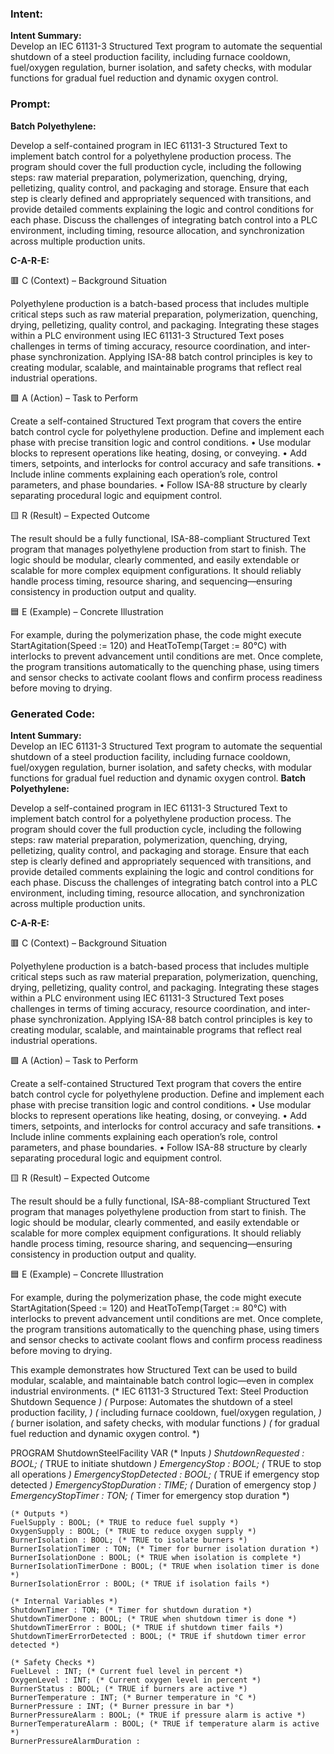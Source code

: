 ### Intent:
**Intent Summary:**  
Develop an IEC 61131-3 Structured Text program to automate the sequential shutdown of a steel production facility, including furnace cooldown, fuel/oxygen regulation, burner isolation, and safety checks, with modular functions for gradual fuel reduction and dynamic oxygen control.

### Prompt:
**Batch Polyethylene:**

Develop a self-contained program in IEC 61131-3 Structured Text to implement batch control for a polyethylene production process. The program should cover the full production cycle, including the following steps: raw material preparation, polymerization, quenching, drying, pelletizing, quality control, and packaging and storage. Ensure that each step is clearly defined and appropriately sequenced with transitions, and provide detailed comments explaining the logic and control conditions for each phase. Discuss the challenges of integrating batch control into a PLC environment, including timing, resource allocation, and synchronization across multiple production units.

**C-A-R-E:**

🟥 C (Context) – Background Situation

Polyethylene production is a batch-based process that includes multiple critical steps such as raw material preparation, polymerization, quenching, drying, pelletizing, quality control, and packaging. Integrating these stages within a PLC environment using IEC 61131-3 Structured Text poses challenges in terms of timing accuracy, resource coordination, and inter-phase synchronization. Applying ISA-88 batch control principles is key to creating modular, scalable, and maintainable programs that reflect real industrial operations.

🟩 A (Action) – Task to Perform

Create a self-contained Structured Text program that covers the entire batch control cycle for polyethylene production. Define and implement each phase with precise transition logic and control conditions.
	•	Use modular blocks to represent operations like heating, dosing, or conveying.
	•	Add timers, setpoints, and interlocks for control accuracy and safe transitions.
	•	Include inline comments explaining each operation’s role, control parameters, and phase boundaries.
	•	Follow ISA-88 structure by clearly separating procedural logic and equipment control.

🟨 R (Result) – Expected Outcome

The result should be a fully functional, ISA-88-compliant Structured Text program that manages polyethylene production from start to finish. The logic should be modular, clearly commented, and easily extendable or scalable for more complex equipment configurations. It should reliably handle process timing, resource sharing, and sequencing—ensuring consistency in production output and quality.

🟦 E (Example) – Concrete Illustration

For example, during the polymerization phase, the code might execute StartAgitation(Speed := 120) and HeatToTemp(Target := 80°C) with interlocks to prevent advancement until conditions are met. Once complete, the program transitions automatically to the quenching phase, using timers and sensor checks to activate coolant flows and confirm process readiness before moving to drying.

### Generated Code:
**Intent Summary:**  
Develop an IEC 61131-3 Structured Text program to automate the sequential shutdown of a steel production facility, including furnace cooldown, fuel/oxygen regulation, burner isolation, and safety checks, with modular functions for gradual fuel reduction and dynamic oxygen control.
**Batch Polyethylene:**

Develop a self-contained program in IEC 61131-3 Structured Text to implement batch control for a polyethylene production process. The program should cover the full production cycle, including the following steps: raw material preparation, polymerization, quenching, drying, pelletizing, quality control, and packaging and storage. Ensure that each step is clearly defined and appropriately sequenced with transitions, and provide detailed comments explaining the logic and control conditions for each phase. Discuss the challenges of integrating batch control into a PLC environment, including timing, resource allocation, and synchronization across multiple production units.

**C-A-R-E:**

🟥 C (Context) – Background Situation

Polyethylene production is a batch-based process that includes multiple critical steps such as raw material preparation, polymerization, quenching, drying, pelletizing, quality control, and packaging. Integrating these stages within a PLC environment using IEC 61131-3 Structured Text poses challenges in terms of timing accuracy, resource coordination, and inter-phase synchronization. Applying ISA-88 batch control principles is key to creating modular, scalable, and maintainable programs that reflect real industrial operations.

🟩 A (Action) – Task to Perform

Create a self-contained Structured Text program that covers the entire batch control cycle for polyethylene production. Define and implement each phase with precise transition logic and control conditions.
	•	Use modular blocks to represent operations like heating, dosing, or conveying.
	•	Add timers, setpoints, and interlocks for control accuracy and safe transitions.
	•	Include inline comments explaining each operation’s role, control parameters, and phase boundaries.
	•	Follow ISA-88 structure by clearly separating procedural logic and equipment control.

🟨 R (Result) – Expected Outcome

The result should be a fully functional, ISA-88-compliant Structured Text program that manages polyethylene production from start to finish. The logic should be modular, clearly commented, and easily extendable or scalable for more complex equipment configurations. It should reliably handle process timing, resource sharing, and sequencing—ensuring consistency in production output and quality.

🟦 E (Example) – Concrete Illustration

For example, during the polymerization phase, the code might execute StartAgitation(Speed := 120) and HeatToTemp(Target := 80°C) with interlocks to prevent advancement until conditions are met. Once complete, the program transitions automatically to the quenching phase, using timers and sensor checks to activate coolant flows and confirm process readiness before moving to drying.

This example demonstrates how Structured Text can be used to build modular, scalable, and maintainable batch control logic—even in complex industrial environments.
(* IEC 61131-3 Structured Text: Steel Production Shutdown Sequence *)
(* Purpose: Automates the shutdown of a steel production facility, *)
(* including furnace cooldown, fuel/oxygen regulation, *)
(* burner isolation, and safety checks, with modular functions *)
(* for gradual fuel reduction and dynamic oxygen control. *)

PROGRAM ShutdownSteelFacility
VAR
    (* Inputs *)
    ShutdownRequested : BOOL; (* TRUE to initiate shutdown *)
    EmergencyStop : BOOL; (* TRUE to stop all operations *)
    EmergencyStopDetected : BOOL; (* TRUE if emergency stop detected *)
    EmergencyStopDuration : TIME; (* Duration of emergency stop *)
    EmergencyStopTimer : TON; (* Timer for emergency stop duration *)
    
    (* Outputs *)
    FuelSupply : BOOL; (* TRUE to reduce fuel supply *)
    OxygenSupply : BOOL; (* TRUE to reduce oxygen supply *)
    BurnerIsolation : BOOL; (* TRUE to isolate burners *)
    BurnerIsolationTimer : TON; (* Timer for burner isolation duration *)
    BurnerIsolationDone : BOOL; (* TRUE when isolation is complete *)
    BurnerIsolationTimerDone : BOOL; (* TRUE when isolation timer is done *)
    BurnerIsolationError : BOOL; (* TRUE if isolation fails *)
    
    (* Internal Variables *)
    ShutdownTimer : TON; (* Timer for shutdown duration *)
    ShutdownTimerDone : BOOL; (* TRUE when shutdown timer is done *)
    ShutdownTimerError : BOOL; (* TRUE if shutdown timer fails *)
    ShutdownTimerErrorDetected : BOOL; (* TRUE if shutdown timer error detected *)
    
    (* Safety Checks *)
    FuelLevel : INT; (* Current fuel level in percent *)
    OxygenLevel : INT; (* Current oxygen level in percent *)
    BurnerStatus : BOOL; (* TRUE if burners are active *)
    BurnerTemperature : INT; (* Burner temperature in °C *)
    BurnerPressure : INT; (* Burner pressure in bar *)
    BurnerPressureAlarm : BOOL; (* TRUE if pressure alarm is active *)
    BurnerTemperatureAlarm : BOOL; (* TRUE if temperature alarm is active *)
    BurnerPressureAlarmDuration :
